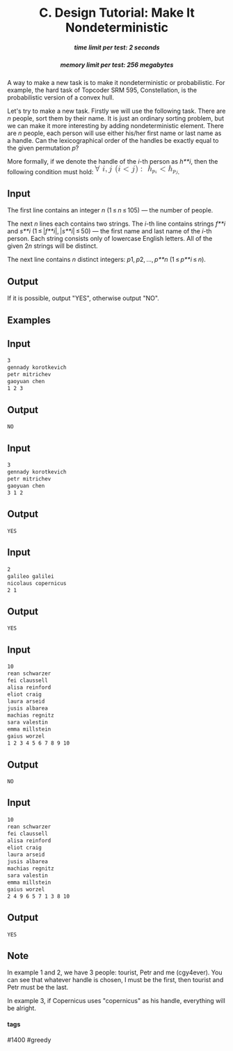 <h1 style='text-align: center;'> C. Design Tutorial: Make It Nondeterministic</h1>

<h5 style='text-align: center;'>time limit per test: 2 seconds</h5>
<h5 style='text-align: center;'>memory limit per test: 256 megabytes</h5>

A way to make a new task is to make it nondeterministic or probabilistic. For example, the hard task of Topcoder SRM 595, Constellation, is the probabilistic version of a convex hull.

Let's try to make a new task. Firstly we will use the following task. There are *n* people, sort them by their name. It is just an ordinary sorting problem, but we can make it more interesting by adding nondeterministic element. There are *n* people, each person will use either his/her first name or last name as a handle. Can the lexicographical order of the handles be exactly equal to the given permutation *p*?

More formally, if we denote the handle of the *i*-th person as *h**i*, then the following condition must hold: ![](images/7da83a168f60958e75fb0519eaef2bfeb7b2a382.png).

## Input

The first line contains an integer *n* (1 ≤ *n* ≤ 105) — the number of people.

The next *n* lines each contains two strings. The *i*-th line contains strings *f**i* and *s**i* (1 ≤ |*f**i*|, |*s**i*| ≤ 50) — the first name and last name of the *i*-th person. Each string consists only of lowercase English letters. All of the given 2*n* strings will be distinct.

The next line contains *n* distinct integers: *p*1, *p*2, ..., *p**n* (1 ≤ *p**i* ≤ *n*).

## Output

If it is possible, output "YES", otherwise output "NO".

## Examples

## Input


```
3  
gennady korotkevich  
petr mitrichev  
gaoyuan chen  
1 2 3  

```
## Output


```
NO  

```
## Input


```
3  
gennady korotkevich  
petr mitrichev  
gaoyuan chen  
3 1 2  

```
## Output


```
YES  

```
## Input


```
2  
galileo galilei  
nicolaus copernicus  
2 1  

```
## Output


```
YES  

```
## Input


```
10  
rean schwarzer  
fei claussell  
alisa reinford  
eliot craig  
laura arseid  
jusis albarea  
machias regnitz  
sara valestin  
emma millstein  
gaius worzel  
1 2 3 4 5 6 7 8 9 10  

```
## Output


```
NO  

```
## Input


```
10  
rean schwarzer  
fei claussell  
alisa reinford  
eliot craig  
laura arseid  
jusis albarea  
machias regnitz  
sara valestin  
emma millstein  
gaius worzel  
2 4 9 6 5 7 1 3 8 10  

```
## Output


```
YES  

```
## Note

In example 1 and 2, we have 3 people: tourist, Petr and me (cgy4ever). You can see that whatever handle is chosen, I must be the first, then tourist and Petr must be the last.

In example 3, if Copernicus uses "copernicus" as his handle, everything will be alright.



#### tags 

#1400 #greedy 
